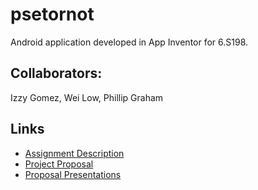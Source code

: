# psetornot
Android application developed in App Inventor for 6.S198.
## Collaborators:
Izzy Gomez, Wei Low, Phillip Graham
## Links
* [Assignment Description](https://docs.google.com/document/d/122lMQwimmNUJPi_9JrN461NcQ3heumaPk_tlAecnVxI/edit?usp=sharing)
* [Project Proposal](https://docs.google.com/document/d/1q60MTPBHtoVfwjLIQEMVrf2yxY6auJ9KkGJQzaqwkP8/edit?usp=sharing)
* [Proposal Presentations](https://docs.google.com/presentation/d/1pDHII2nwpUIn4UF5sj5ziGEjYwj-xKTu4C9tSLXKUEs/edit?usp=sharing)
